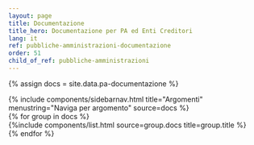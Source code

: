```yaml
---
layout: page
title: Documentazione
title_hero: Documentazione per PA ed Enti Creditori
lang: it
ref: pubbliche-amministrazioni-documentazione
order: 51
child_of_ref: pubbliche-amministrazioni
---
```


{% assign docs = site.data.pa-documentazione %}
<div class="row ">
<div class="col-12 col-lg-3 affix-parent">
    {% include components/sidebarnav.html
       title="Argomenti"
       menustring="Naviga per argomento"
       source=docs %}
</div>
<div class="col-12 col-lg-9">
    {% for group in docs %}
        <div class="my-2 my-md-5" id="n{{forloop.index}}" >
        {%include components/list.html
            source=group.docs
            title=group.title
            %}
        </div>
    {% endfor %}
</div>
</div>